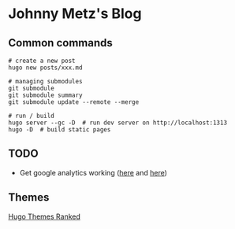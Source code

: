 # Johnny Metz's Blog

## Common commands

```
# create a new post
hugo new posts/xxx.md

# managing submodules
git submodule
git submodule summary
git submodule update --remote --merge

# run / build
hugo server --gc -D  # run dev server on http://localhost:1313
hugo -D  # build static pages
```

## TODO

- Get google analytics working ([here](https://gist.github.com/zjeaton/42246742cdaf2fb46400d04c2eba9a8a#file-analytics-gtag-html) and [here](https://gideonwolfe.com/posts/sysadmin/hugo/hugogoogleanalytics/))

## Themes

[Hugo Themes Ranked](https://hugoranked.com/)

